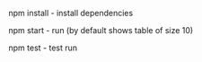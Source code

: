 npm install - install dependencies

npm start - run (by default shows table of size 10)

npm test - test run
